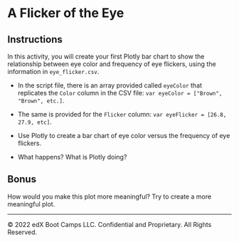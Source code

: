 # A Flicker of the Eye

## Instructions

In this activity, you will create your first Plotly bar chart to show the relationship between eye color and frequency of eye flickers, using the information in `eye_flicker.csv`.

* In the script file, there is an array provided called `eyeColor` that replicates the `Color` column in the CSV file: `var eyeColor = ["Brown", "Brown", etc.]`.

* The same is provided for the `Flicker` column: `var eyeFlicker = [26.8, 27.9, etc]`.

* Use Plotly to create a bar chart of eye color versus the frequency of eye flickers.

* What happens? What is Plotly doing?

## Bonus

How would you make this plot more meaningful? Try to create a more meaningful plot.

---

© 2022 edX Boot Camps LLC. Confidential and Proprietary. All Rights Reserved.
